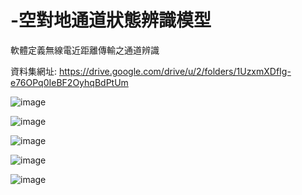 # -空對地通道狀態辨識模型

軟體定義無線電近距離傳輸之通道辨識

資料集網址: https://drive.google.com/drive/u/2/folders/1UzxmXDfIg-e76OPq0IeBF2OyhqBdPtUm


![image](https://github.com/asd3200asd/-/assets/49805563/645d5ed7-4d5a-4841-bfc6-37a7d6aa4135)

![image](https://github.com/asd3200asd/-/assets/49805563/73d37988-c1a9-43f8-bb72-c2473726a1df)

![image](https://github.com/asd3200asd/-/assets/49805563/d0297685-c170-4cd3-8eae-7288228962e3)

![image](https://github.com/asd3200asd/-/assets/49805563/c90134fc-d321-4c6b-8402-ceaf2b8f9154)

![image](https://github.com/asd3200asd/-/assets/49805563/6b05ba24-b9fa-4280-bbaa-8a764b083872)
